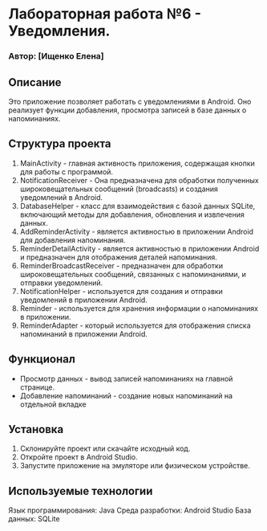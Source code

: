 # Лабораторная работа №6 - Уведомления. 
### Автор: [Ищенко Елена]
## Описание
Это приложение позволяет работать с уведомлениями в Android. Оно реализует функции добавления, просмотра записей в базе данных о напоминаниях.

## Структура проекта
1. MainActivity - главная активность приложения, содержащая кнопки для работы с программой.
2. NotificationReceiver - Она предназначена для обработки полученных широковещательных сообщений (broadcasts) и создания уведомлений в Android.
3. DatabaseHelper - класс для взаимодействия с базой данных SQLite, включающий методы для добавления, обновления и извлечения данных.
4. AddReminderActivity - является активностью в приложении Android для добавления напоминания.
5. ReminderDetailActivity - является активностью в приложении Android и предназначен для отображения деталей напоминания.
6. ReminderBroadcastReceiver - предназначен для обработки широковещательных сообщений, связанных с напоминаниями, и отправки уведомлений.
7. NotificationHelper -  используется для создания и отправки уведомлений в приложении Android.
8. Reminder - используется для хранения информации о напоминаниях в приложении.
9. ReminderAdapter - который используется для отображения списка напоминаний в приложении Android.
## Функционал
- Просмотр данных - вывод записей напоминаниях на главной странице.
- Добавление напоминаний - создание новых напоминаний на отдельной вкладке
## Установка
1. Склонируйте проект или скачайте исходный код.
2. Откройте проект в Android Studio.
3. Запустите приложение на эмуляторе или физическом устройстве.
## Используемые технологии
Язык программирования: Java
Среда разработки: Android Studio
База данных: SQLite
